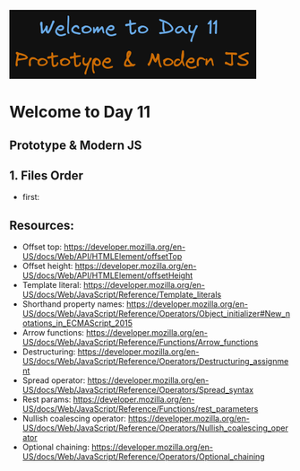 ![image info](./welcome-day-11.png)

# Welcome to Day 11

## **Prototype & Modern JS**

## 1. Files Order

- first:

## Resources:

- Offset top: https://developer.mozilla.org/en-US/docs/Web/API/HTMLElement/offsetTop
- Offset height: https://developer.mozilla.org/en-US/docs/Web/API/HTMLElement/offsetHeight
- Template literal: https://developer.mozilla.org/en-US/docs/Web/JavaScript/Reference/Template_literals
- Shorthand property names: https://developer.mozilla.org/en-US/docs/Web/JavaScript/Reference/Operators/Object_initializer#New_notations_in_ECMAScript_2015
- Arrow functions: https://developer.mozilla.org/en-US/docs/Web/JavaScript/Reference/Functions/Arrow_functions
- Destructuring: https://developer.mozilla.org/en-US/docs/Web/JavaScript/Reference/Operators/Destructuring_assignment
- Spread operator: https://developer.mozilla.org/en-US/docs/Web/JavaScript/Reference/Operators/Spread_syntax
- Rest params: https://developer.mozilla.org/en-US/docs/Web/JavaScript/Reference/Functions/rest_parameters
- Nullish coalescing operator: https://developer.mozilla.org/en-US/docs/Web/JavaScript/Reference/Operators/Nullish_coalescing_operator
- Optional chaining: https://developer.mozilla.org/en-US/docs/Web/JavaScript/Reference/Operators/Optional_chaining
